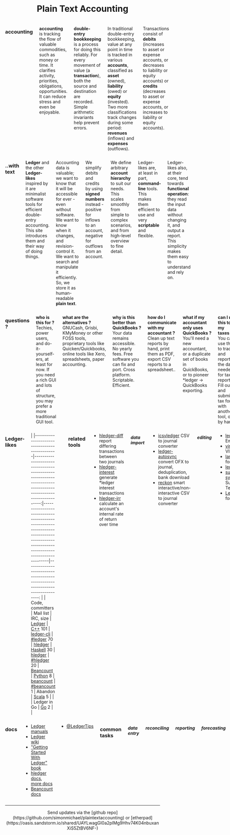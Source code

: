 <!-- CSS: http://getskeleton.com -->
<!-- markdown: http://pandoc.org/README.html -->

<div class="row" style="padding-top: 15%">

<h1 style="text-align:center; margin-bottom:5%;">Plain Text Accounting</h1>

<div class="four columns">

### accounting

**accounting** is tracking the flow of valuable commodities, such as money or time.
It clarifies activity, priorities, obligations, opportunities.
It can reduce stress and even be enjoyable.

**double-entry bookkeeping** is a process for doing this reliably.
For every movement of value (a **transaction**), both the source and destination are recorded.
Simple arithmetic invariants help prevent errors.

In traditional double-entry bookkeeping, value at any point in time is tracked in various **accounts**, classified as
**asset** (owned), **liability** (owed) or **equity** (invested).
Two more classifications track changes during some period: **revenues** (inflows) and **expenses** (outflows).

Transactions consist of **debits** (increases to asset or expense
accounts, or decreases to liability or equity accounts) or **credits**
(decreases to asset or expense accounts, or increases to liability or
equity accounts).

</div>
<div class="four columns">

### ..with text

**Ledger** and the other **Ledger-likes** inspired by it are minimalist software tools for efficient double-entry accounting.
This site introduces them and their way of doing things.

Accounting data is valuable;
we want to know that it will be accessible for ever - even without software.
We want to know when it changes, and revision-control it.
We want to search and manipulate it efficiently.
So, we store it as human-readable **plain text**.

We simplify debits and credits by using **signed numbers** instead -
positive for inflows to an account, negative for outflows from an account.

We define arbitrary **account hierarchy** to suit our needs.
This scales smoothly from simple to complex scenarios, and from high-level overview to fine detail.

Ledger-likes are, at least in part, **command-line** tools.
This makes them efficient to use and very **scriptable** and flexible.

Ledger-likes also, at their core, tend towards **functional operation**:
they read the input data without changing it, and output a report.
This simplicity makes them easy to understand and rely on.

</div>
<div class="three columns">

### questions ?

**who is this for&nbsp;?**\
Techies, power users, and do-it-yourself-ers,
at least for now.
If you need a rich GUI and lots of structure, you may prefer a more traditional GUI tool.

**what are the alternatives&nbsp;?**\
GNUCash, Grisbi, KMyMoney or other FOSS tools, proprietary tools like Quicken/Quickbooks, online tools like Xero, spreadsheets, paper accounting.

**why is this better than QuickBooks&nbsp;?**\
Your data remains accessible.
No yearly fees.
Free software you can fix and port.
Cross platform.
Scriptable.
Efficient.

**how do I communicate with my accountant&nbsp;?**\
Clean up text reports by hand,
print them as PDF,
export CSV reports to a spreadsheet..

**what if my accountant only uses QuickBooks&nbsp;?**\
You'll need a new accountant,
or a duplicate set of books in QuickBooks,
or to pioneer *ledger -> QuickBooks exporting.

**can I use this to do my taxes&nbsp;?**\
You can use this to track and report the data needed for tax reporting.
Fill out and submit tax forms with another tool, or by hand.

</div>

</div>
<div class="row">

<div class="seven columns">

### Ledger-likes

<!-- http://pandoc.org/README.html#tables -->
|
|-----------------------------------------------|---------------------------------------------------------------------------------------------------------------:|--------------------------------------------------------------------------------------------------------------------------------------|------------------------------------------------------------------------------:
|                                               | Code, committers                                                                                               | Mail list                                                                                                                            | IRC, size
| [Ledger](http://ledger-cli.org)               | [C++](https://github.com/ledger/ledger)          101 <!-- ([openhub](https://www.openhub.net/p/ledger)) -->    | [ledger-cli](http://list.ledger-cli.org/) <!-- ([gmane](http://dir.gmane.org/gmane.comp.finance.ledger.general)) -->                 | [#ledger](http://webchat.freenode.net/?channels=ledger&randomnick=1)  70
| [hledger](http://hledger.org)                 | [Haskell](http://code.hledger.org)                30 <!-- ([openhub](https://www.openhub.net/p/hledger)) -->   | [hledger](http://list.hledger.org/) <!-- ([gmane](http://dir.gmane.org/gmane.comp.finance.ledger.hledger)) -->                       | [#hledger](http://webchat.freenode.net/?channels=hledger&randomnick=1)  20
| [Beancount](http://furius.ca/beancount)       | [Python](http://bitbucket.org/blais/beancount/)    8 <!-- ([openhub](https://www.openhub.net/p/beancount)) --> | [beancount](https://groups.google.com/forum/#!forum/beancount) <!-- ([gmane](http://dir.gmane.org/gmane.comp.finance.beancount)) --> | [#beancount](http://webchat.freenode.net/?channels=beancount&randomnick=1)  1
| Abandon                                       | [Scala](https://github.com/hrj/abandon)            5 <!-- ([openhub](https://www.openhub.net/p/abandon)) -->   |                                                                                                                                      |
| Ledger in Go                                  | [Go](https://github.com/howeyc/ledger)             2                                                           |                                                                                                                                      |

| Inactive:                                     | |
|-----------------------------------------------|-----------------------------------------------------
| cl-ledger                                     | [Common Lisp](https://github.com/ledger/cl-ledger)
| ledger.pl                                     | [Perl](https://github.com/dimonf/ledger.pl)
| [Penny](http://massysett.github.io/penny/)    | [Haskell](https://github.com/massysett/penny)
| [UMM](http://hackage.haskell.org/package/UMM) | Haskell

<!-- [compare](https://www.openhub.net/p/_compare?project_0=Ledger&project_1=hledger&project_2=beancount) -->

### related tools

- [hledger-diff](http://hackage.haskell.org/package/hledger-diff) report differing transactions between two journals
- [hledger-interest](http://hackage.haskell.org/package/hledger-interest) generate *ledger interest transactions
- [hledger-irr](http://hackage.haskell.org/package/hledger-irr) calculate an account's internal rate of return over time

##### data import

- [icsvledger](https://launchpad.net/csv2ledger) CSV to journal converter
- [ledger-autosync](https://gitlab.com/egh/ledger-autosync) convert OFX to journal, deduplication, bank download
- [reckon](https://github.com/cantino/reckon) smart interactive/non-interactive CSV to journal converter

##### editing

- [ledger-mode](http://ledger-cli.org/3.0/doc/ledger-mode.html) for Emacs
- [vim-ledger](https://github.com/ledger/vim-ledger) for VIM
- [language-ledger](https://atom.io/packages/language-ledger) for Atom
- [ledger](https://atom.io/packages/ledger) for Atom
- [sublime-ledger-syntax](https://github.com/moeffju/sublime-ledger-syntax) for Sublime Text/TextMate
- [Ledger.tmbundle](https://github.com/lifepillar/Ledger.tmbundle) for TextMate

##### time tracking

- [org2tc](https://github.com/jwiegley/org2tc) org to timeclock converter
- [taskwarrior](http://taskwarrior.org) todo list manager, some *ledger integration for time reporting
- [tim](https://github.com/MatthiasKauer/tim) time tracking tool using hledger for reports

##### UI, console

- [hledger-iadd](https://github.com/hpdeifel/hledger-iadd) curses UI for data entry
- [hledger-ui](http://hackage.haskell.org/package/hledger-ui) curses UI for browsing

##### UI, GUI

- [ledgerhelpers](https://github.com/Rudd-O/ledgerhelpers) GUI tools and python library front end for Ledger

##### UI, web

- [fava](https://github.com/aumayr/beancount-web) web UI for browsing beancount data
- [hledger-api](https://github.com/simonmichael/hledger/tree/master/hledger-api) JSON API for *ledger data, can also serve static files
- [hledger-web](http://hackage.haskell.org/package/hledger-web) web UI for browsing, data entry
- [ledger-dashboard](https://github.com/Ikke/ledger-dashboard) web UI for browsing, data entry
- [ledger-web](https://github.com/slashdotdash/node-ledger-web) web UI for browsing
- sandstorm.io web app hosting, eg for [hledger-web](https://apps.sandstorm.io/app/8x12h6p0x0nrzk73hfq6zh2jxtgyzzcty7qsatkg7jfg2mzw5n90)

</div>
<div class="five columns u-pull-right">

### docs

- [Ledger manuals](http://ledger-cli.org/docs.html)
- [Ledger wiki](https://github.com/ledger/ledger/wiki)
- ["Getting Started With Ledger" book](https://github.com/rolfschr/GSWL-book)
- [hledger docs](http://hledger.org), [more docs](http://hledger.org/more-docs.html)
- [Beancount docs](http://furius.ca/beancount/doc/index)
<!-- - [Abandon wiki](https://github.com/hrj/abandon/wiki) -->
- [\@LedgerTips](https://twitter.com/LedgerTips)

### common tasks

##### data entry

##### reconciling

##### reporting

##### forecasting

##### budgetting

##### shared expenses

##### tax reporting

##### time tracking

- [on integrating timelog and journal](https://github.com/anarcat/ledger-timetracking)

##### import and export

#####

</div>

</div>
<div class="row" style="text-align:center;">

<hr>
Send updates via the
[github repo](https://github.com/simonmichael/plaintextaccounting)
or
[etherpad](https://oasis.sandstorm.io/shared/UAYLwagGI0a2pIMg9Hhv74K04nbuxanXiS5ZtBV6NF-)

</div>

